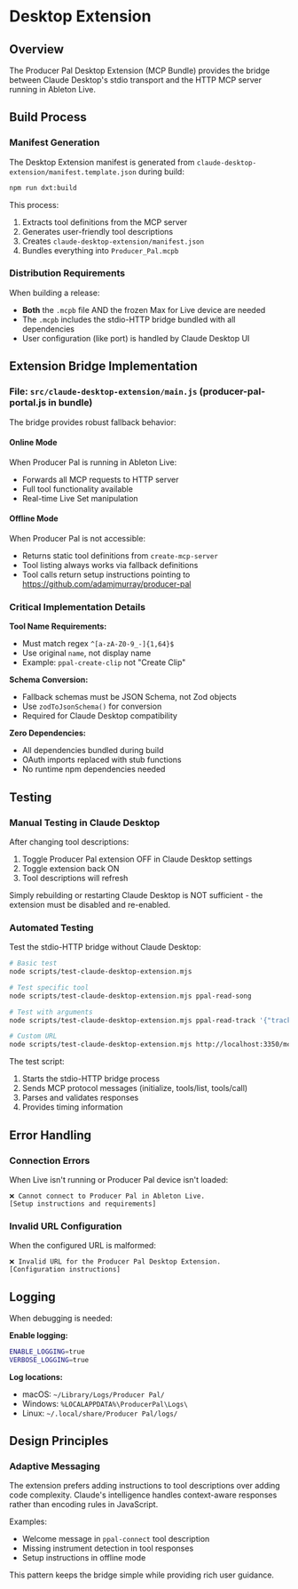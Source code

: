 # Desktop Extension

## Overview

The Producer Pal Desktop Extension (MCP Bundle) provides the bridge between
Claude Desktop's stdio transport and the HTTP MCP server running in Ableton
Live.

## Build Process

### Manifest Generation

The Desktop Extension manifest is generated from
`claude-desktop-extension/manifest.template.json` during build:

```bash
npm run dxt:build
```

This process:

1. Extracts tool definitions from the MCP server
2. Generates user-friendly tool descriptions
3. Creates `claude-desktop-extension/manifest.json`
4. Bundles everything into `Producer_Pal.mcpb`

### Distribution Requirements

When building a release:

- **Both** the `.mcpb` file AND the frozen Max for Live device are needed
- The `.mcpb` includes the stdio-HTTP bridge bundled with all dependencies
- User configuration (like port) is handled by Claude Desktop UI

## Extension Bridge Implementation

### File: `src/claude-desktop-extension/main.js` (producer-pal-portal.js in bundle)

The bridge provides robust fallback behavior:

#### Online Mode

When Producer Pal is running in Ableton Live:

- Forwards all MCP requests to HTTP server
- Full tool functionality available
- Real-time Live Set manipulation

#### Offline Mode

When Producer Pal is not accessible:

- Returns static tool definitions from `create-mcp-server`
- Tool listing always works via fallback definitions
- Tool calls return setup instructions pointing to
  https://github.com/adamjmurray/producer-pal

### Critical Implementation Details

**Tool Name Requirements:**

- Must match regex `^[a-zA-Z0-9_-]{1,64}$`
- Use original `name`, not display name
- Example: `ppal-create-clip` not "Create Clip"

**Schema Conversion:**

- Fallback schemas must be JSON Schema, not Zod objects
- Use `zodToJsonSchema()` for conversion
- Required for Claude Desktop compatibility

**Zero Dependencies:**

- All dependencies bundled during build
- OAuth imports replaced with stub functions
- No runtime npm dependencies needed

## Testing

### Manual Testing in Claude Desktop

After changing tool descriptions:

1. Toggle Producer Pal extension OFF in Claude Desktop settings
2. Toggle extension back ON
3. Tool descriptions will refresh

Simply rebuilding or restarting Claude Desktop is NOT sufficient - the extension
must be disabled and re-enabled.

### Automated Testing

Test the stdio-HTTP bridge without Claude Desktop:

```bash
# Basic test
node scripts/test-claude-desktop-extension.mjs

# Test specific tool
node scripts/test-claude-desktop-extension.mjs ppal-read-song

# Test with arguments
node scripts/test-claude-desktop-extension.mjs ppal-read-track '{"trackIndex": 0}'

# Custom URL
node scripts/test-claude-desktop-extension.mjs http://localhost:3350/mcp ppal-read-song
```

The test script:

1. Starts the stdio-HTTP bridge process
2. Sends MCP protocol messages (initialize, tools/list, tools/call)
3. Parses and validates responses
4. Provides timing information

## Error Handling

### Connection Errors

When Live isn't running or Producer Pal device isn't loaded:

```
❌ Cannot connect to Producer Pal in Ableton Live.
[Setup instructions and requirements]
```

### Invalid URL Configuration

When the configured URL is malformed:

```
❌ Invalid URL for the Producer Pal Desktop Extension.
[Configuration instructions]
```

## Logging

When debugging is needed:

**Enable logging:**

```bash
ENABLE_LOGGING=true
VERBOSE_LOGGING=true
```

**Log locations:**

- macOS: `~/Library/Logs/Producer Pal/`
- Windows: `%LOCALAPPDATA%\ProducerPal\Logs\`
- Linux: `~/.local/share/Producer Pal/logs/`

## Design Principles

### Adaptive Messaging

The extension prefers adding instructions to tool descriptions over adding code
complexity. Claude's intelligence handles context-aware responses rather than
encoding rules in JavaScript.

Examples:

- Welcome message in `ppal-connect` tool description
- Missing instrument detection in tool responses
- Setup instructions in offline mode

This pattern keeps the bridge simple while providing rich user guidance.
